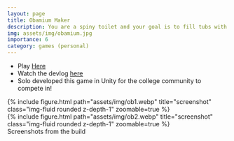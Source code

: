 ```yaml
---
layout: page
title: Obamium Maker
description: You are a spiny toilet and your goal is to fill tubs with water!
img: assets/img/obamium.jpg
importance: 6
category: games (personal)
---
```

* Play [Here](https://play.google.com/store/apps/details?id=com.makra.ToiletSpinner) 
* Watch the devlog [here](https://youtu.be/HeaLfiw1AVU)
* Solo developed this game in Unity for the college community to compete in!

<div class="row">
    <div class="col-sm mt-3 mt-md-0">
        {% include figure.html path="assets/img/ob1.webp" title="screenshot" class="img-fluid rounded z-depth-1" zoomable=true %}
    </div>
    <div class="col-sm mt-3 mt-md-0">
        {% include figure.html path="assets/img/ob2.webp" title="screenshot" class="img-fluid rounded z-depth-1" zoomable=true %}
    </div>    
</div>

<div class="caption">
    Screenshots from the build
</div>